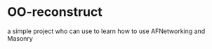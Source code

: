 OO-reconstruct
==============

a simple project who can use to learn how to use AFNetworking and Masonry
